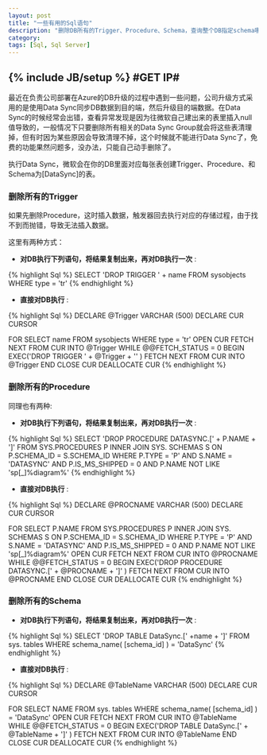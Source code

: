 ```yaml
---
layout: post
title: "一些有用的Sql语句"
description: "删除DB所有的Trigger、Procedure、Schema，查询整个DB指定schema哪一列含有特定值"
category: 
tags: [Sql, Sql Server]
---
```

{% include JB/setup %}
#GET IP#
------
最近在负责公司部署在Azure的DB升级的过程中遇到一些问题，公司升级方式采用的是使用Data Sync同步DB数据到目的端，然后升级目的端数据。在Data Sync的时候经常会出错，查看异常发现是因为往微软自己建出来的表里插入null值导致的，一般情况下只要删除所有相关的Data Sync Group就会将这些表清理掉，但有时因为某些原因会导致清理不掉，这个时候就不能进行Data Sync了，免费的功能果然问题多，没办法，只能自己动手删除了。

执行Data Sync，微软会在你的DB里面对应每张表创建Trigger、Procedure、和Schema为[DataSync]的表。

### 删除所有的Trigger
如果先删除Procedure，这时插入数据，触发器回去执行对应的存储过程，由于找不到而抛错，导致无法插入数据。

这里有两种方式：

* __对DB执行下列语句，将结果复制出来，再对DB执行一次__ :

{% highlight Sql %}
SELECT 'DROP TRIGGER ' + name
FROM sysobjects
WHERE type = 'tr'
{% endhighlight %}

* __直接对DB执行__ :

{% highlight Sql %}
DECLARE @Trigger VARCHAR (500)
DECLARE CUR CURSOR

FOR SELECT name FROM sysobjects WHERE type = 'tr'
OPEN CUR
FETCH NEXT FROM CUR INTO @Trigger
WHILE @@FETCH_STATUS = 0
BEGIN
    EXEC('DROP TRIGGER ' + @Trigger + '' )
    FETCH NEXT FROM CUR INTO @Trigger
END
CLOSE CUR
DEALLOCATE CUR
{% endhighlight %}

### 删除所有的Procedure
同理也有两种:

* __对DB执行下列语句，将结果复制出来，再对DB执行一次__ :

{% highlight Sql %}
SELECT 'DROP PROCEDURE DATASYNC.[' + P.NAME + ']' FROM SYS.PROCEDURES P
INNER JOIN SYS. SCHEMAS S ON P.SCHEMA_ID = S.SCHEMA_ID
WHERE P.TYPE = 'P' AND S.NAME = 'DATASYNC' AND P.IS_MS_SHIPPED = 0 AND P.NAME NOT LIKE 'sp[_]%diagram%'
{% endhighlight %}

* __直接对DB执行__ :

{% highlight Sql %}
DECLARE @PROCNAME VARCHAR (500)
DECLARE CUR CURSOR

FOR SELECT P.NAME FROM SYS.PROCEDURES P
       INNER JOIN SYS. SCHEMAS S ON P.SCHEMA_ID = S.SCHEMA_ID
       WHERE P.TYPE = 'P' AND S.NAME = 'DATASYNC' AND P.IS_MS_SHIPPED = 0 AND P.NAME NOT LIKE 'sp[_]%diagram%'
OPEN CUR
FETCH NEXT FROM CUR INTO @PROCNAME
WHILE @@FETCH_STATUS = 0
BEGIN
    EXEC('DROP PROCEDURE DATASYNC.[' + @PROCNAME + ']' )
    FETCH NEXT FROM CUR INTO @PROCNAME
END
CLOSE CUR
DEALLOCATE CUR
{% endhighlight %}

### 删除所有的Schema
* __对DB执行下列语句，将结果复制出来，再对DB执行一次__ :

{% highlight Sql %}
SELECT 'DROP TABLE DataSync.[' +name + ']' FROM sys. tables WHERE schema_name( [schema_id] ) = 'DataSync'
{% endhighlight %}

* __直接对DB执行__ :

{% highlight Sql %}
DECLARE @TableName VARCHAR (500)
DECLARE CUR CURSOR

FOR SELECT NAME FROM sys. tables WHERE schema_name( [schema_id] ) = 'DataSync'
OPEN CUR
FETCH NEXT FROM CUR INTO @TableName
WHILE @@FETCH_STATUS = 0
BEGIN
    EXEC('DROP TABLE DataSync.[' + @TableName + ']' )
    FETCH NEXT FROM CUR INTO @TableName
END
CLOSE CUR
DEALLOCATE CUR
{% endhighlight %}
